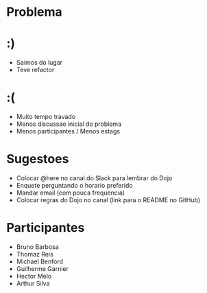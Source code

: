 Problema
========

:)
==
- Saimos do lugar
- Teve refactor

:(
==
- Muito tempo travado
- Menos discussao inicial do problema
- Menos participantes / Menos estags

Sugestoes
==
- Colocar @here no canal do Slack para lembrar do Dojo
- Enquete perguntando o horario preferido
- Mandar email (com pouca frequencia)
- Colocar regras do Dojo no canal (link para o README no GitHub)

Participantes
=============

- Bruno Barbosa
- Thomaz Reis
- Michael Benford
- Guilherme Garnier
- Hector Melo
- Arthur Silva
